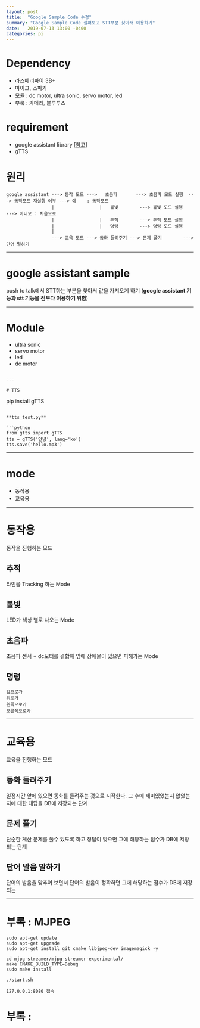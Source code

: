 ```yaml
---
layout: post
title:  "Google Sample Code 수정"
summary: "Google Sample Code 살펴보고 STT부분 찾아서 이용하기"
date:   2019-07-13 13:00 -0400
categories: pi
---
```


# Dependency
- 라즈베리파이 3B+
- 마이크, 스피커
- 모듈 : dc motor, ultra sonic, servo motor, led
- 부록 : 카메라, 블루투스

# requirement
- google assistant library [[참고](https://jjeamin.github.io/pi/2019/07/09/googleapi/)]
- gTTS

# 원리

```
google assistant ---> 동작 모드 --->   초음파       ---> 초음파 모드 실행  ---> 동작모드 재실행 여부 ---> 예    : 동작모드
                 |                 |   불빛        ---> 불빛 모드 실행                            ---> 아니오 : 처음으로
                 |                 |   추적        ---> 추적 모드 실행
                 |                 |   명령        ---> 명령 모드 실행
                 |                    
                 ---> 교육 모드 ---> 동화 들려주기 ---> 문제 풀기        ---> 단어 말하기
```

---

# google assistant sample

push to talk에서 STT하는 부분을 찾아서 값을 가져오게 하기 (**google assistant 기능과 stt 기능을 전부다 이용하기 위함**)

---

# Module

- ultra sonic
- servo motor
- led
- dc motor

```

---

# TTS

```
pip install gTTS
```

**tts_test.py**

```python
from gtts import gTTS
tts = gTTS('안녕', lang='ko')
tts.save('hello.mp3')
```

---

# mode

- 동작용
- 교육용

---

# 동작용

동작을 진행하는 모드

## 추적

라인을 Tracking 하는 Mode

## 불빛

LED가 색상 별로 나오는 Mode

## 초음파

초음파 센서 + dc모터를 결합해 앞에 장애물이 있으면 피해가는 Mode

## 명령

```
앞으로가
뒤로가
왼쪽으로가
오른쪽으로가
```

---

# 교육용

교육을 진행하는 모드

## 동화 들려주기

일정시간 앞에 있으면 동화를 들려주는 것으로 시작한다. 그 후에 재미있었는지 없었는지에 대한 대답을 DB에 저장되는 단계

## 문제 풀기

단순한 계산 문제를 풀수 있도록 하고 정답이 맞으면 그에 해당하는 점수가 DB에 저장되는 단계

## 단어 발음 말하기

단어의 발음을 맞추어 보면서 단어의 발음이 정확하면 그에 해당하는 점수가 DB에 저장되는 

---

# 부록 : MJPEG

```
sudo apt-get update
sudo apt-get upgrade
sudo apt-get install git cmake libjpeg-dev imagemagick -y
```

```
cd mjpg-streamer/mjpg-streamer-experimental/
make CMAKE_BUILD_TYPE=Debug
sudo make install
```

```
./start.sh
```

```
127.0.0.1:8080 접속
```

# 부록 : 
